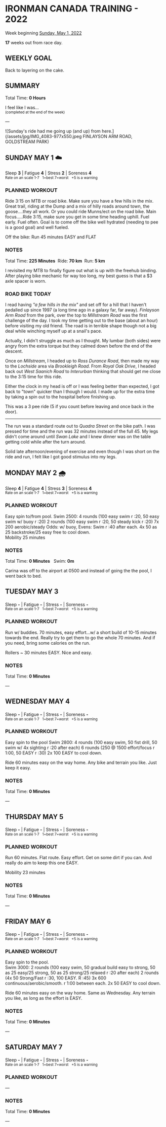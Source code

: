 # IRONMAN CANADA TRAINING - 2022
Week beginning [Sunday, May 1, 2022](javascript:flick('sun');)

**17** weeks out from race day.

## WEEKLY GOAL
Back to layering on the cake.

## SUMMARY
Total Time: **0 Hours**

I feel like I was...
<br /><sup>(completed at the end of the week)</sup>

&mdash;

![Sunday's ride had me going up (and up) from here.](/assets/jpg/IMG_4083-977x550.jpeg FINLAYSON ARM ROAD, GOLDSTREAM PARK)

## SUNDAY MAY 1 ☁️
Sleep **3** | Fatigue **4** | Stress **2** | Soreness **4**
<sup><br />Rate on an scale 1-7 &nbsp; 1=best 7=worst &nbsp; +5 is a warning</sup>

### PLANNED WORKOUT
Ride 3:15 on MTB or road bike. Make sure you have a few hills in the mix. Great trail, riding at the Dump and a mix of hilly roads around town, the goose....they all work. Or you could ride Munns/ect on the road bike. 
Main focus.....Ride 3:15, make sure you get in some time heading uphill.
Fuel early. Fuel often. Goal is to come off the bike well hydrated (needing to pee is a good goal) and well fueled.

Off the bike: Run 45 minutes EASY and FLAT

### NOTES
Total Time: **225 Minutes** &nbsp;Ride: **70 km** &nbsp;Run: **5 km**

I revisited my MTB to finally figure out what is up with the freehub binding.  After playing bike mechanic for way too long, my best guess is that a $3 axle spacer is worn.

<!---->
### ROAD BIKE TODAY

I read having _"a few hills in the mix"_ and set off for a hill that I haven't pedalled up since 1997 (a long time ago in a galaxy far, far away).  _Finlayson Arm Road_ from the park, over the top to _Millstream Road_ was the first challenge of the day.  I took my time getting out to the base (about an hour) before visiting my old friend.  The road is in terrible shape though not a big deal while winching myself up at a snail's pace.

Actually, I didn't struggle as much as I thought.  My lumbar (both sides) were angry from the extra torque but they calmed down before the end of the descent.

Once on _Millstream_, I headed up to _Ross Durance Road_, then made my way to the _Lochside_ area via _Brookleigh Road_.  From _Royal Oak Drive_, I headed back out _West Saanich Road_ to _Interurban_ thinking that should get me close to the 3:15 time for this ride.

Either the clock in my head is off or I was feeling better than expected, I got back to "town" quicker than I though I would.  I made up for the extra time by taking a spin out to the hospital before finishing up.

This was a 3 pee ride (5 if you count before leaving and once back in the door).

---

The run was a standard route out to _Quadra Street_ on the bike path.  I was pressed for time and the run was 32 minutes instead of the full 45.  My legs didn't come around until _Swan Lake_ and I knew dinner was on the table getting cold while after the turn around.

Solid late afternoon/evening of exercise and even though I was short on the ride and run, I felt like I got good stimulus into my legs.

<!---->
## MONDAY MAY 2 🌧
Sleep **4** | Fatigue **4** | Stress **3** | Soreness **4**
<sup><br />Rate on an scale 1-7 &nbsp; 1=best 7=worst &nbsp; +5 is a warning</sup>

### PLANNED WORKOUT
Easy spin to/from pool.
Swim 2500: 
4 rounds (100 easy swim r :20, 50 easy swim w/ buoy r :20)
2 rounds (100 easy swim r :20, 50 steady kick r :20)
7x 200 aerobic/steady Odds: w/ buoy, Evens: Swim r :40 after each. 
4x 50 as 25 backstroke/25 easy free to cool down.   
Mobility 25 minutes

### NOTES
Total Time: **0 Minutes** &nbsp; Swim: **0m**

Carina was off to the airport at 0500 and instead of going the the pool, I went back to bed.

<!---->
## TUESDAY MAY 3
Sleep **-** | Fatigue **-** | Stress **-** | Soreness **-**
<sup><br />Rate on an scale 1-7 &nbsp; 1=best 7=worst &nbsp; +5 is a warning</sup>

### PLANNED WORKOUT
Run w/ buddies. 70 minutes, easy effort...w/ a short build of 10-15 minutes towards the end. Really try to get them to go the whole 70 minutes. And if you need, bring some calories on the run.

Rollers ~ 30 minutes EASY. Nice and easy.

### NOTES
Total Time: **0 Minutes**

&mdash;  

<!---->
## WEDNESDAY MAY 4
Sleep **-** | Fatigue **-** | Stress **-** | Soreness **-**
<sup><br />Rate on an scale 1-7 &nbsp; 1=best 7=worst &nbsp; +5 is a warning</sup>

### PLANNED WORKOUT
Easy spin to the pool
Swim 2800: 
4 rounds (100 easy swim, 50 fist drill, 50 swim w/ 4x sighting r :20 after each)
6 rounds (250 @ 1500 effort/focus r 1:00, 50 EASY r :30)
2x 100 EASY to cool down.

Ride 60 minutes easy on the way home. Any bike and terrain you like. Just keep it easy.

### NOTES
Total Time: **0 Minutes**

&mdash;  

<!---->
## THURSDAY MAY 5
Sleep **-** | Fatigue **-** | Stress **-** | Soreness **-**
<sup><br />Rate on an scale 1-7 &nbsp; 1=best 7=worst &nbsp; +5 is a warning</sup>

### PLANNED WORKOUT
Run 60 minutes. Flat route. Easy effort. Get on some dirt if you can. And really do aim to keep this one EASY.

Mobility 23 minutes

### NOTES
Total Time: **0 Minutes**

&mdash;  

<!---->
## FRIDAY MAY 6
Sleep **-** | Fatigue **-** | Stress **-** | Soreness **-**
<sup><br />Rate on an scale 1-7 &nbsp; 1=best 7=worst &nbsp; +5 is a warning</sup>

### PLANNED WORKOUT
Easy spin to the pool.  
Swim 3000: 
2 rounds (100 easy swim, 50 gradual build easy to strong, 50 as 25 easy/25 strong, 50 as 25 strong/25 relaxed r :20 after each)
2 rounds (4x 50 Strong/Fast r :30, 100 EASY. R :45)
3x 600 continuous/aerobic/smooth. r 1:00 between each. 
2x 50 EASY to cool down.

Ride 60 minutes easy on the way home. Same as Wednesday. Any terrain you like, as long as the effort is EASY.

### NOTES
Total Time: **0 Minutes**

&mdash;  

<!---->
## SATURDAY MAY 7
Sleep **-** | Fatigue **-** | Stress **-** | Soreness **-**
<sup><br />Rate on an scale 1-7 &nbsp; 1=best 7=worst &nbsp; +5 is a warning</sup>

### PLANNED WORKOUT
&mdash;  

### NOTES
Total Time: **0 Minutes**

&mdash;  
